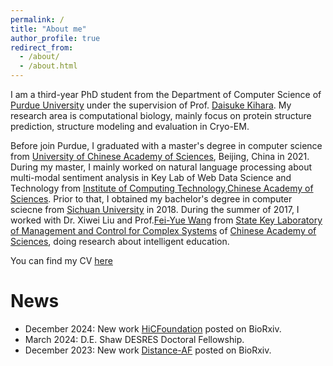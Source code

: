```yaml
---
permalink: /
title: "About me"
author_profile: true
redirect_from: 
  - /about/
  - /about.html
---
```


I am a third-year PhD student from the Department of Computer Science of [Purdue University](https://www.purdue.edu/) under the supervision of Prof. [Daisuke Kihara](https://kiharalab.org/). My research area is computational biology, mainly focus on protein structure prediction, structure modeling and evaluation in Cryo-EM.

Before join Purdue, I graduated with a master's degree in computer science from [University of Chinese Academy of Sciences](https://english.ucas.ac.cn/), Beijing, China in 2021. During my master, I mainly worked on natural language processing about multi-modal sentiment analysis in Key Lab of Web Data Science and Technology from [Institute of Computing Technology,Chinese Academy of Sciences](http://english.ict.cas.cn/). Prior to that, I obtained my bachelor's degree in computer sciecne from [Sichuan University](https://en.scu.edu.cn/) in 2018. During the summer of 2017, I worked with Dr. Xiwei Liu and Prof.[Fei-Yue Wang](http://people.ucas.ac.cn/~wangfeiyue?language=en) from [State Key Laboratory of Management and Control for Complex Systems](http://www.compsys.ia.ac.cn/EN/index.html) of [Chinese Academy of Sciences](https://english.cas.cn/), doing research about intelligent education.

You can find my CV [here](../assets/Yuanyuan_CV_2025-0121.pdf)

News
======
 - December 2024: New work [HiCFoundation](https://www.biorxiv.org/content/10.1101/2024.12.16.628821v1.full) posted on BioRxiv.
 - March 2024: D.E. Shaw DESRES Doctoral Fellowship.
 - December 2023: New work [Distance-AF](https://www.biorxiv.org/content/10.1101/2023.12.01.569498v1) posted on BioRxiv.
